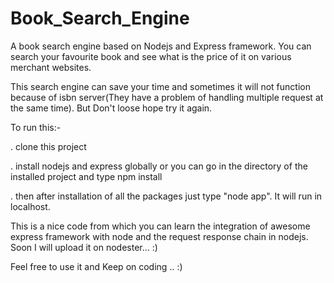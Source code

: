 Book_Search_Engine
==================

A book search engine based on Nodejs and Express framework. You can search your favourite book and see what is the price of it on various merchant websites.

This search engine can save your time and sometimes it will not function because of isbn server(They have a problem of handling multiple request at the same time). But Don't loose hope try it again.

To run this:-

. clone this project

. install nodejs and express globally or you can go in the directory of   the installed project and type npm install

. then after installation of all the packages just type "node app". It will run in localhost.

This is a nice code from which you can learn the integration of awesome express framework with node and the request response chain in nodejs. Soon I will upload it on nodester... :)

Feel free to use it and Keep on coding .. :)